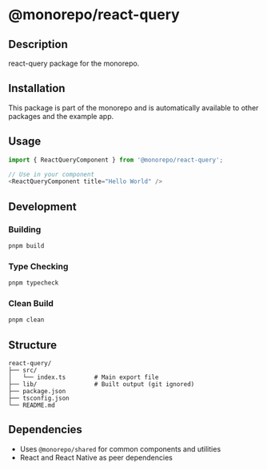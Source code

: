 # @monorepo/react-query

## Description

react-query package for the monorepo.

## Installation

This package is part of the monorepo and is automatically available to other packages and the example app.

## Usage

```typescript
import { ReactQueryComponent } from '@monorepo/react-query';

// Use in your component
<ReactQueryComponent title="Hello World" />
```

## Development

### Building

```bash
pnpm build
```

### Type Checking

```bash
pnpm typecheck
```

### Clean Build

```bash
pnpm clean
```

## Structure

```
react-query/
├── src/
│   └── index.ts        # Main export file
├── lib/                # Built output (git ignored)
├── package.json
├── tsconfig.json
└── README.md
```

## Dependencies

- Uses `@monorepo/shared` for common components and utilities
- React and React Native as peer dependencies

